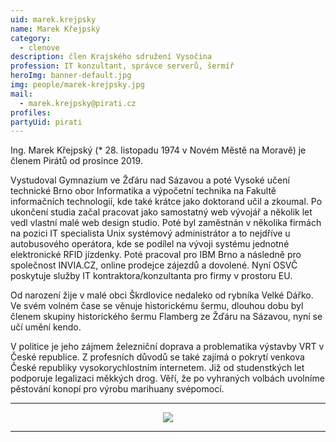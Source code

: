 ```yaml
---
uid: marek.krejpsky
name: Marek Křejpský
category:
  - clenove
description: člen Krajského sdružení Vysočina
profession: IT konzultant, správce serverů, šermíř
heroImg: banner-default.jpg
img: people/marek-krejpsky.jpg
mail:
  - marek.krejpsky@pirati.cz
profiles:
partyUid: pirati
---
```

Ing. Marek Křejpský (* 28. listopadu 1974 v Novém Městě na Moravě) je členem Pirátů od prosince 2019.

Vystudoval Gymnazium ve Žďáru nad Sázavou a poté Vysoké učení technické Brno obor Informatika a výpočetní technika na Fakultě informačních technologií, kde také krátce jako doktorand učil a zkoumal. Po ukončení studia začal pracovat jako samostatný web vývojář a několik let vedl vlastní malé web design studio. Poté byl zaměstnán v několika firmách na pozici IT specialista Unix systémový administrátor a to nejdříve u autobusového operátora, kde se podílel na vývoji systému jednotné elektronické RFID jízdenky. Poté pracoval pro IBM Brno a následně pro společnost INVIA.CZ, online prodejce zájezdů a dovolené.  Nyní OSVČ poskytuje služby IT kontraktora/konzultanta pro firmy v prostoru EU.

Od narození žije v malé obci Škrdlovice nedaleko od rybníka Velké Dářko. Ve svém volném čase se věnuje historickému šermu, dlouhou dobu byl členem skupiny historického šermu Flamberg ze Žďáru na Sázavou, nyní se učí umění kendo.

V politice je jeho zájmem železniční doprava a problematika výstavby VRT v České republice. Z profesních důvodů se také zajímá o pokrytí venkova České republiky vysokorychlostním internetem. Již od studenstkých let podporuje legalizaci měkkých drog. Věří, že po vyhraných volbách uvolníme pěstování konopí pro výrobu marihuany svépomocí.  



<hr>
<center><a href="https://zemedelstvi.pirati.cz"><img src="https://sucho.pirati.cz/assets/img/legalize_marihuana.jpg"></a></center>
<hr>
